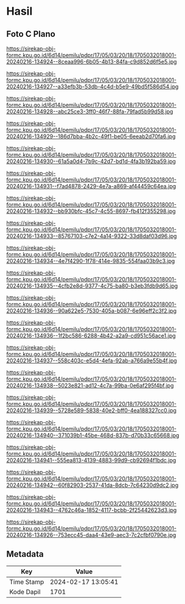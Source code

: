 # Hasil

## Foto C Plano

https://sirekap-obj-formc.kpu.go.id/6d14/pemilu/pdpr/17/05/03/20/18/1705032018001-20240216-134924--8ceaa996-6b05-4b13-84fa-c9d852d6f5e5.jpg

https://sirekap-obj-formc.kpu.go.id/6d14/pemilu/pdpr/17/05/03/20/18/1705032018001-20240216-134927--a33efb3b-53db-4c4d-b5e9-49bd5f586d54.jpg

https://sirekap-obj-formc.kpu.go.id/6d14/pemilu/pdpr/17/05/03/20/18/1705032018001-20240216-134928--abc25ce3-3ff0-46f7-88fa-79fad5b99d58.jpg

https://sirekap-obj-formc.kpu.go.id/6d14/pemilu/pdpr/17/05/03/20/18/1705032018001-20240216-134929--186d7bba-4b2c-49f1-be05-6eeab2d70fa6.jpg

https://sirekap-obj-formc.kpu.go.id/6d14/pemilu/pdpr/17/05/03/20/18/1705032018001-20240216-134930--61a5a0d4-7b9c-42d7-bd1d-4fa3b192ba59.jpg

https://sirekap-obj-formc.kpu.go.id/6d14/pemilu/pdpr/17/05/03/20/18/1705032018001-20240216-134931--f7ad4878-2429-4e7a-a869-af44459c64ea.jpg

https://sirekap-obj-formc.kpu.go.id/6d14/pemilu/pdpr/17/05/03/20/18/1705032018001-20240216-134932--bb930bfc-45c7-4c55-8697-fb412f355298.jpg

https://sirekap-obj-formc.kpu.go.id/6d14/pemilu/pdpr/17/05/03/20/18/1705032018001-20240216-134933--85767103-c7e2-4a14-9322-33d8daf03d96.jpg

https://sirekap-obj-formc.kpu.go.id/6d14/pemilu/pdpr/17/05/03/20/18/1705032018001-20240216-134934--4e7f4290-1f78-414e-9835-554faa03b9c3.jpg

https://sirekap-obj-formc.kpu.go.id/6d14/pemilu/pdpr/17/05/03/20/18/1705032018001-20240216-134935--4cfb2e8d-9377-4c75-ba80-b3eb3fdb9d65.jpg

https://sirekap-obj-formc.kpu.go.id/6d14/pemilu/pdpr/17/05/03/20/18/1705032018001-20240216-134936--90a622e5-7530-405a-b087-6e96eff2c3f2.jpg

https://sirekap-obj-formc.kpu.go.id/6d14/pemilu/pdpr/17/05/03/20/18/1705032018001-20240216-134936--1f2bc586-6288-4b42-a2a9-cd951c56ace1.jpg

https://sirekap-obj-formc.kpu.go.id/6d14/pemilu/pdpr/17/05/03/20/18/1705032018001-20240216-134937--558c403c-e5d4-4efa-92ab-a766a9e55b4f.jpg

https://sirekap-obj-formc.kpu.go.id/6d14/pemilu/pdpr/17/05/03/20/18/1705032018001-20240216-134938--5023e821-ad12-4c7a-99ba-0e6af295f4bf.jpg

https://sirekap-obj-formc.kpu.go.id/6d14/pemilu/pdpr/17/05/03/20/18/1705032018001-20240216-134939--5728e589-5838-40e2-bff0-4ea188327cc0.jpg

https://sirekap-obj-formc.kpu.go.id/6d14/pemilu/pdpr/17/05/03/20/18/1705032018001-20240216-134940--371039b1-45be-468d-837b-d70b33c65668.jpg

https://sirekap-obj-formc.kpu.go.id/6d14/pemilu/pdpr/17/05/03/20/18/1705032018001-20240216-134941--555ea813-4139-4883-99d9-cb92694f1bdc.jpg

https://sirekap-obj-formc.kpu.go.id/6d14/pemilu/pdpr/17/05/03/20/18/1705032018001-20240216-134942--60f82903-2537-41da-8dcb-7c64230d9dc2.jpg

https://sirekap-obj-formc.kpu.go.id/6d14/pemilu/pdpr/17/05/03/20/18/1705032018001-20240216-134943--4762c46a-1852-4117-bcbb-2f25442623d3.jpg

https://sirekap-obj-formc.kpu.go.id/6d14/pemilu/pdpr/17/05/03/20/18/1705032018001-20240216-134926--753ecc45-daa4-43e9-aec3-7c2cfbf0790e.jpg


## Metadata

| Key        | Value               |
| ---------- | ------------------- |
| Time Stamp | 2024-02-17 13:05:41 |
| Kode Dapil | 1701                |



